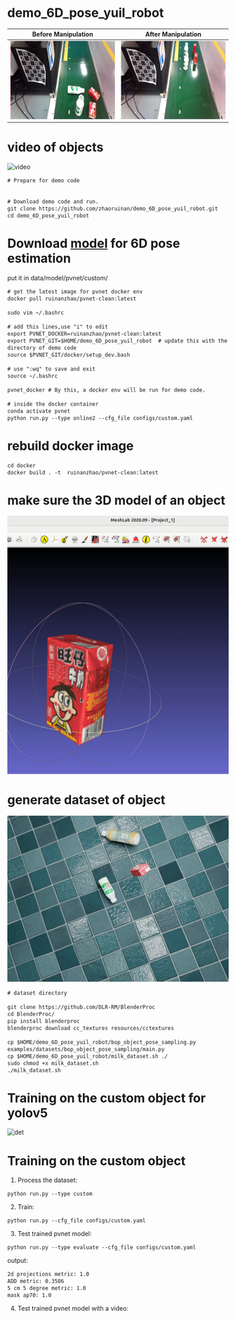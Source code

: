 # demo_6D_pose_yuil_robot

| Before Manipulation    | After Manipulation |
| -------- | ------- |
| ![datase](./assets/1.png)   | ![datase](./assets/2.png)    |

# video of objects
![video](./assets/001.gif) 
```
# Prepare for demo code


# Download demo code and run.
git clone https://github.com/zhaoruinan/demo_6D_pose_yuil_robot.git
cd demo_6D_pose_yuil_robot
```
# Download  [model](https://hanyangackr0-my.sharepoint.com/:u:/g/personal/zhaoruinan_m365_hanyang_ac_kr/EWVFXd-XFYNOqhVaWqnsNAUB1Zu9GLUgmWWPTnCrlTbTiA?e=WQXyMC) for 6D pose estimation 
put it in data/model/pvnet/custom/
``` 
# get the latest image for pvnet docker env
docker pull ruinanzhao/pvnet-clean:latest

sudo vim ~/.bashrc

# add this lines,use "i" to edit
export PVNET_DOCKER=ruinanzhao/pvnet-clean:latest
export PVNET_GIT=$HOME/demo_6D_pose_yuil_robot  # update this with the directory of demo code
source $PVNET_GIT/docker/setup_dev.bash

# use ":wq" to save and exit
source ~/.bashrc

pvnet_docker # By this, a docker env will be run for demo code.

# inside the docker container
conda activate pvnet
python run.py --type online2 --cfg_file configs/custom.yaml

```

# rebuild docker image
```
cd docker
docker build . -t  ruinanzhao/pvnet-clean:latest
```
# make sure the 3D model of an object
![3dmodel](./assets/2.gif)
# generate dataset of object
![datase](./assets/dataset.jpg)
```
# dataset directory

git clone https://github.com/DLR-RM/BlenderProc
cd BlenderProc/
pip install blenderproc
blenderproc download cc_textures resources/cctextures

cp $HOME/demo_6D_pose_yuil_robot/bop_object_pose_sampling.py examples/datasets/bop_object_pose_sampling/main.py
cp $HOME/demo_6D_pose_yuil_robot/milk_dataset.sh ./
sudo chmod +x milk_dataset.sh
./milk_dataset.sh
```
# Training on the custom object for yolov5
![det](./assets/det.gif)
# Training on the custom object
1. Process the dataset:
```
python run.py --type custom
```
2. Train:

```
python run.py --cfg_file configs/custom.yaml

```

3. Test trained pvnet model:
```
python run.py --type evaluate --cfg_file configs/custom.yaml

```
output:

```
2d projections metric: 1.0
ADD metric: 0.3586
5 cm 5 degree metric: 1.0
mask ap70: 1.0

```
4. Test trained pvnet model with a video:
```

```